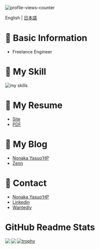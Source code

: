 ![profile-views-counter](https://komarev.com/ghpvc/?username=nonakayasuo&color=green)

English | [日本語](README.md)

# 🌱 Basic Information

- Freelance Engineer

# 🚀 My Skill

<img alt="my skills" src="https://skillicons.dev/icons?theme=light&perline=8&i=py,rails,ts,js,html,css,react,nextjs,gatsbyjs,vue,nuxtjs,pinia,php,laravel,sass,tailwind,vite,webpack,mysql,postgres,firebase,docker,kubernetes,aws,gcp,git,github,githubactions,sentry,figma,wordpress" />


# 💼 My Resume

- [Site](https://nonakayasuo.github.io/nonakayasuo/)
- [PDF](https://github.com/nonakayasuo/nonakayasuo/releases/tag/v1.0.1)

# 📘 My Blog

- [Nonaka Yasuo’HP](https://nonakayasuo.com/)
- [Zenn](https://zenn.dev/nonakayasuo)

# 📨 Contact

- [Nonaka Yasuo’HP](https://nonakayasuo.com/con-ta-ct/)
- [Linkedin](https://www.linkedin.com/in/yasuo-nonaka-a28932275/)
- [Wantedly](https://www.wantedly.com/id/yasuo_nonaka_c)

# GitHub Readme Stats

<a href="https://github.com/anuraghazra/github-readme-stats">
  <img align="left" src="https://github-readme-stats.vercel.app/api?username=nonakayasuo&count_private=true&show_icons=true" />
</a>
<a href="https://github.com/anuraghazra/github-readme-stats">
  <img align="left" src="https://github-readme-stats.vercel.app/api/top-langs/?username=nonakayasuo&langs_count=8&hide=html,css" />
</a>

[![trophy](https://github-profile-trophy.vercel.app/?username=nonakayasuo)](https://github.com/ryo-ma/github-profile-trophy)
